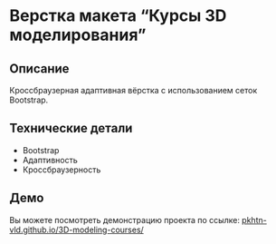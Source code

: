 # Верстка макета “Курсы 3D моделирования”
## Описание
Кроссбраузерная адаптивная вёрстка с использованием сеток Bootstrap.

## Технические детали
- Bootstrap
- Адаптивность
- Кроссбраузерность
## Демо
Вы можете посмотреть демонстрацию проекта по ссылке: [pkhtn-vld.github.io/3D-modeling-courses/](https://pkhtn-vld.github.io/3D-modeling-courses/)
